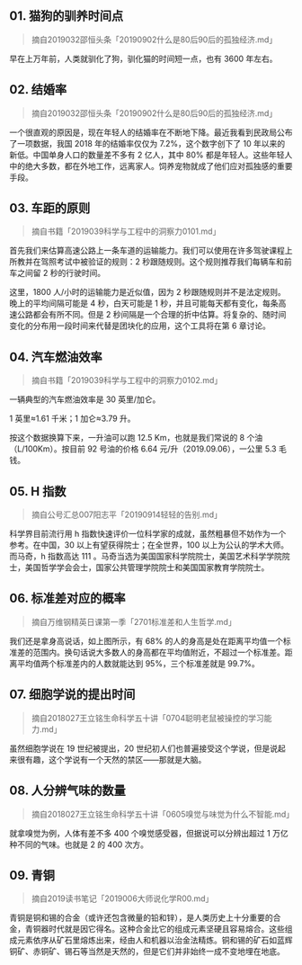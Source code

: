 ## 01. 猫狗的驯养时间点
> 摘自2019032邵恒头条「20190902什么是80后90后的孤独经济.md」

早在上万年前，人类就驯化了狗，驯化猫的时间短一点，也有 3600 年左右。

## 02. 结婚率
> 摘自2019032邵恒头条「20190902什么是80后90后的孤独经济.md」

一个很直观的原因是，现在年轻人的结婚率在不断地下降。最近我看到民政局公布了一项数据，我国 2018 年的结婚率仅仅为 7.2%，这个数字创下了 10 年以来的新低。中国单身人口的数量差不多有 2 亿人，其中 80% 都是年轻人。这些年轻人中的绝大多数，都在外地工作，远离家人。饲养宠物就成了他们应对孤独感的重要手段。

## 03. 车距的原则
> 摘自书籍「2019039科学与工程中的洞察力0101.md」

首先我们来估算高速公路上一条车道的运输能力。我们可以使用在许多驾驶课程上所教并在驾照考试中被验证的规则：2 秒跟随规则。这个规则推荐我们每辆车和前车之间留 2 秒的行驶时间。

这里，1800 人/小时的运输能力是近似值，因为 2 秒跟随规则并不是法定规则。晚上的平均间隔可能是 4 秒，白天可能是 1 秒，并且可能每天都有变化，每条高速公路都会有所不同。但是 2 秒间隔是一个合理的折中估算。将复杂的、随时间变化的分布用一段时间来代替是团块化的应用，这个工具将在第 6 章讨论。

## 04. 汽车燃油效率
> 摘自书籍「2019039科学与工程中的洞察力0102.md」

一辆典型的汽车燃油效率是 30 英里/加仑。

1 英里≈1.61 千米；1 加仑≈3.79 升。

按这个数据换算下来，一升油可以跑 12.5 Km，也就是我们常说的 8 个油（L/100Km）。按目前 92 号油的价格 6.64 元/升（2019.09.06），一公里 5.3 毛钱。

## 05. H 指数
> 摘自公号汇总007阳志平「20190914轻轻的告别.md」

科学界目前流行用 h 指数快速评价一位科学家的成就，虽然粗暴但不妨作为一个参考。在中国，30 以上有望获得院士；在全世界，100 以上为公认的学术大师。而马奇，h 指数高达 111 。马奇当选为美国国家科学院院士，美国艺术科学学院院士，美国哲学学会会士，国家公共管理学院院士和美国国家教育学院院士。

## 06. 标准差对应的概率
> 摘自万维钢精英日课第一季「2701标准差和人生哲学.md」

我们还是拿身高说话，如上图所示，有 68% 的人的身高是处在距离平均值一个标准差的范围内。换句话说大多数人的身高都在平均值附近，不超过一个标准差。距离平均值两个标准差内的人数就能达到 95%，三个标准差就是 99.7%。

## 07. 细胞学说的提出时间
> 摘自2018027王立铭生命科学五十讲「0704聪明老鼠被操控的学习能力.md」

虽然细胞学说在 19 世纪被提出，20 世纪初人们也普遍接受这个学说，但是说起来很有趣，这个学说有一个天然的禁区——那就是大脑。

## 08. 人分辨气味的数量
> 摘自2018027王立铭生命科学五十讲「0605嗅觉与味觉为什么不智能.md」

就拿嗅觉为例，人体有差不多 400 个嗅觉感受器，但据说可以分辨出超过 1 万亿种不同的气味。也就是 2 的 400 次方。

## 09. 青铜
> 摘自2019读书笔记「2019006大师说化学R00.md」

青铜是铜和锡的合金（或许还包含微量的铅和锌），是人类历史上十分重要的合金，青铜器时代就是因它得名。这种合金比它的组成元素坚硬且容易熔合。这些组成元素依序从矿石里熔炼出来，经由人和机器以治金法精炼。铜和锡的矿石如蓝辉铜矿、赤铜矿、锡石等当然是天然的，但是它们并非始终一成不变地埋在地底。

